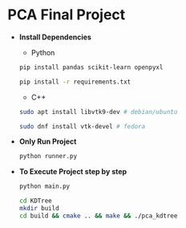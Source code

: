 # PCA Final Project

* **Install Dependencies**
    - Python
    ```bash
    pip install pandas scikit-learn openpyxl
    ```
    ```bash
    pip install -r requirements.txt
    ```
    - C++
    ```bash
    sudo apt install libvtk9-dev # debian/ubuntu
    ```
    ```bash
    sudo dnf install vtk-devel # fedora
    ```

* **Only Run Project**
    ```bash
    python runner.py
    ```

* **To Execute Project step by step**
    ```bash
    python main.py
    ```
    ```bash
    cd KDTree
    mkdir build
    cd build && cmake .. && make && ./pca_kdtree
    ```